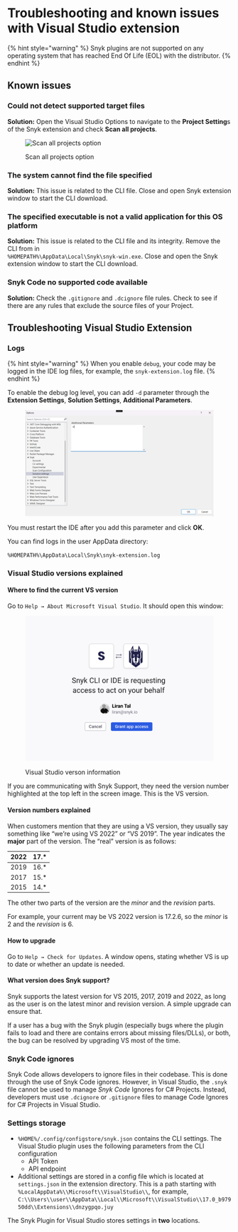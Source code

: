 # Troubleshooting and known issues with Visual Studio extension

{% hint style="warning" %}
Snyk plugins are not supported on any operating system that has reached End Of Life (EOL) with the distributor.&#x20;
{% endhint %}

## Known issues

### Could not detect supported target files

**Solution:** Open the Visual Studio Options to navigate to the **Project Setting**s of the Snyk extension and check **Scan all projects**.

<figure><img src="../../../.gitbook/assets/readme_image_4_1.png" alt="Scan all projects option"><figcaption><p>Scan all projects option</p></figcaption></figure>

### The system cannot find the file specified

**Solution:** This issue is related to the CLI file. Close and open Snyk extension window to start the CLI download.

### The specified executable is not a valid application for this OS platform

**Solution:** This issue is related to the CLI file and its integrity. Remove the CLI from in\
`%HOMEPATH%\AppData\Local\Snyk\snyk-win.exe`. Close and open the Snyk extension window to start the CLI download.

### Snyk Code no supported code available

**Solution:** Check the `.gitignore` and `.dcignore` file rules. Check to see if there are any rules that exclude the source files of your Project.

## Troubleshooting Visual Studio Extension

### Logs

{% hint style="warning" %}
When you enable `debug`, your code may be logged in the IDE log files, for example, the `snyk-extension.log` file.
{% endhint %}

To enable the debug log level,  you can add `-d` parameter through the **Extension Settings**, **Solution Settings**, **Additional Parameters**.

<figure><img src="../../../.gitbook/assets/debug_logs.png" alt=""><figcaption></figcaption></figure>

You must restart the IDE after you add this parameter and click **OK**.

You can find logs in the user AppData directory:

```
%HOMEPATH%\AppData\Local\Snyk\snyk-extension.log
```

### Visual Studio versions explained

#### Where to find the current VS version <a href="#where-to-find-the-current-vs-version" id="where-to-find-the-current-vs-version"></a>

Go to `Help → About Microsoft Visual Studio`. It should open this window:

<figure><img src="../../../.gitbook/assets/image (486).png" alt="Visual Studio verson information"><figcaption><p>Visual Studio verson information</p></figcaption></figure>

If you are communicating with Snyk Support, they need the version number highlighted at the top left in the screen image. This is the VS version.

#### Version numbers explained <a href="#version-numbers-explained" id="version-numbers-explained"></a>

When customers mention that they are using a VS version, they usually say something like “we’re using VS 2022” or “VS 2019”. The year indicates the **major** part of the version. The “real” version is as follows:

| 2022 | 17.\* |
| ---- | ----- |
| 2019 | 16.\* |
| 2017 | 15.\* |
| 2015 | 14.\* |

The other two parts of the version are the _minor_ and the _revision_ parts.

For example, your current may be VS 2022 version is 17.2.6, so the _minor_ is 2 and the _revision_ is 6.

#### How to upgrade

Go to `Help → Check for Updates`. A window opens, stating whether VS is up to date or whether an update is needed.

#### What version does Snyk support? <a href="#what-does-snyk-support" id="what-does-snyk-support"></a>

Snyk supports the latest version for VS 2015, 2017, 2019 and 2022, as long as the user is on the latest minor and revision version. A simple upgrade can ensure that.

If a user has a bug with the Snyk plugin (especially bugs where the plugin fails to load and there are contains errors about missing files/DLLs), or both, the bug can be resolved by upgrading VS most of the time.

### Snyk Code ignores

Snyk Code allows developers to ignore files in their codebase. This is done through the use of Snyk Code ignores. However, in Visual Studio, the `.snyk` file cannot be used to manage _Snyk Code_ Ignores for C# Projects. Instead, developers must use `.dcignore` or `.gitignore` files to manage Code Ignores for C# Projects in Visual Studio.

### Settings storage

* `%HOME%/.config/configstore/snyk.json` contains the CLI settings. The Visual Studio plugin uses the following parameters from the CLI configuration
  * API Token
  * API endpoint
* Additional settings are stored in a config file which is located at `settings.json` in the extension directory. This is a path starting with `%LocalAppData%\\Microsoft\\VisualStudio\\`, for example, `C:\\Users\\user\\AppData\\Local\\Microsoft\\VisualStudio\\17.0_b97950dd\\Extensions\\dnzygpqo.juy`

The Snyk Plugin for Visual Studio stores settings in **two** locations.

### &#x20;
